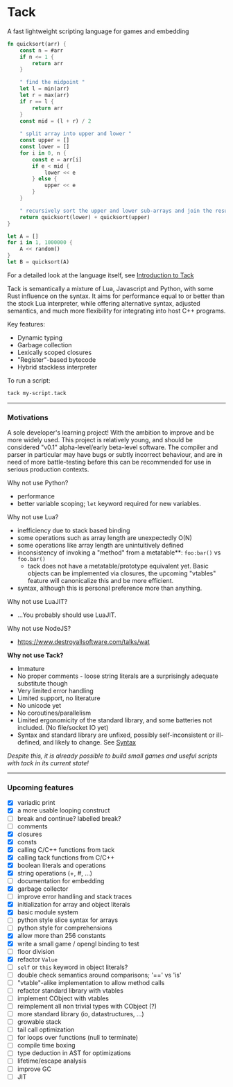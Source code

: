 # Tack

A fast lightweight scripting language for games and embedding

```rust
fn quicksort(arr) {
    const n = #arr
    if n <= 1 {
        return arr
    }

    " find the midpoint "
    let l = min(arr)
    let r = max(arr)
    if r == l {
        return arr
    }
    const mid = (l + r) / 2
    
    " split array into upper and lower "
    const upper = []
    const lower = []
    for i in 0, n {
        const e = arr[i]
        if e < mid {
            lower << e
        } else {
            upper << e
        }
    }

    " recursively sort the upper and lower sub-arrays and join the result"
    return quicksort(lower) + quicksort(upper)
}

let A = []
for i in 1, 1000000 {
    A << random()
}
let B = quicksort(A)
```

For a detailed look at the language itself, see [Introduction to Tack](doc/INTRODUCTION.md)

Tack is semantically a mixture of Lua, Javascript and Python, with some Rust influence on the syntax. It aims for performance equal to or better than the stock Lua interpreter, while offering alternative syntax, adjusted semantics, and much more flexibility for integrating into host C++ programs.

Key features:
- Dynamic typing
- Garbage collection
- Lexically scoped closures
- "Register"-based bytecode
- Hybrid stackless interpreter

To run a script:

```bash
tack my-script.tack
```

---
### Motivations

A sole developer's learning project! With the ambition to improve and be more widely used.
This project is relatively young, and should be considered "v0.1" alpha-level/early beta-level software.
The compiler and parser in particular may have bugs or subtly incorrect behaviour, and are in need of more battle-testing before this can be recommended for use in serious production contexts.

Why not use Python?
- performance
- better variable scoping; `let` keyword required for new variables.

Why not use Lua?
- inefficiency due to stack based binding
- some operations such as array length are unexpectedly O(N)
- some operations like array length are unintuitively defined
- inconsistency of invoking a "method" from a metatable**: `foo:bar()` vs `foo.bar()`
    - tack does not have a metatable/prototype equivalent yet. Basic objects can be implemented via closures, the upcoming "vtables" feature will canonicalize this and be more efficient.
- syntax, although this is personal preference more than anything.

Why not use LuaJIT?
- ...You probably should use LuaJIT.

Why not use NodeJS?
- https://www.destroyallsoftware.com/talks/wat

**Why not use Tack?**

- Immature
- No proper comments - loose string literals are a surprisingly adequate substitute though
- Very limited error handling
- Limited support, no literature
- No unicode yet
- No coroutines/parallelism
- Limited ergonomicity of the standard library, and some batteries not included. (No file/socket IO yet)
- Syntax and standard library are unfixed, possibly self-inconsistent or ill-defined, and likely to change. See [Syntax](doc/SYNTAX.md)
    
_Despite this, it is already possible to build small games and useful scripts with tack in its current state!_

---

### Upcoming features

- [x] variadic print
- [x] a more usable looping construct
- [ ] break and continue? labelled break?
- [ ] comments
- [x] closures
- [x] consts
- [x] calling C/C++ functions from tack
- [x] calling tack functions from C/C++
- [x] boolean literals and operations
- [x] string operations (+, #, ...)
- [ ] documentation for embedding
- [x] garbage collector
- [ ] improve error handling and stack traces
- [x] initialization for array and object literals
- [x] basic module system
- [ ] python style slice syntax for arrays
- [ ] python style for comprehensions
- [x] allow more than 256 constants
- [x] write a small game / opengl binding to test
- [ ] floor division
- [x] refactor `Value`
- [ ] `self` or `this` keyword in object literals?
- [ ] double check semantics around comparisons; '==' vs 'is'
- [ ] "vtable"-alike implementation to allow method calls
- [ ] refactor standard library with vtables
- [ ] implement CObject with vtables
- [ ] reimplement all non trivial types with CObject (?)
- [ ] more standard library (io, datastructures, ...)
- [ ] growable stack
- [ ] tail call optimization
- [ ] for loops over functions (null to terminate)
- [ ] compile time boxing
- [ ] type deduction in AST for optimizations
- [ ] lifetime/escape analysis
- [ ] improve GC
- [ ] JIT
